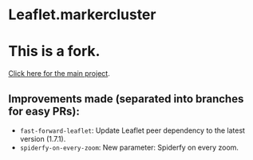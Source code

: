 Leaflet.markercluster
=====================

# This is a fork.

[Click here for the main project](https://github.com/Leaflet/Leaflet.markercluster).

## Improvements made (separated into branches for easy PRs):

- `fast-forward-leaflet`: Update Leaflet peer dependency to the latest version (1.7.1).
- `spiderfy-on-every-zoom`: New parameter: Spiderfy on every zoom.